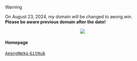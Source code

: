 > [!WARNING]
> On August 23, 2024, my domain will be changed to aeong.win.\
> **Please be aware previous domain after the date!**

<p align="center">

<a href="https://osu.ppy.sh/users/14709263">
  <img src="https://osu-sig.vercel.app/card?user=14709263&mode=std&lang=en&blur=6&animation=true" />
</a>

<h4>Homepage</h4>

<a href="https://aeong.win">
  <kbd>AeongNeko</kbd>
</a>

<a href="/aeongone">
  <kbd>GitHub</kbd>
</a>

</p>
